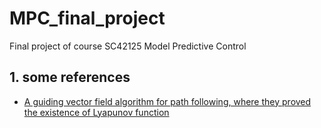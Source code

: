 # MPC_final_project
Final project of course SC42125 Model Predictive Control
## 1. some references
* [A guiding vector field algorithm for path following, where they proved the existence of Lyapunov function]((https://ieeexplore.ieee.org/document/9274865))
